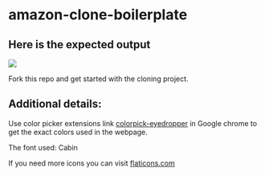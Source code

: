 # amazon-clone-boilerplate

## Here is the expected output

![](https://github.com/Kalvium-Program/amazon-clone-boilerplate/blob/main/assets/Amazon%20home%20UI.png?raw=true)

Fork this repo and get started with the cloning project.

## Additional details:
Use color picker extensions link [colorpick-eyedropper](https://chrome.google.com/webstore/detail/colorpick-eyedropper/) in Google chrome to get the exact colors used in the webpage.

The font used: Cabin

If you need more icons you can visit [flaticons.com](https://www.flaticon.com/)
